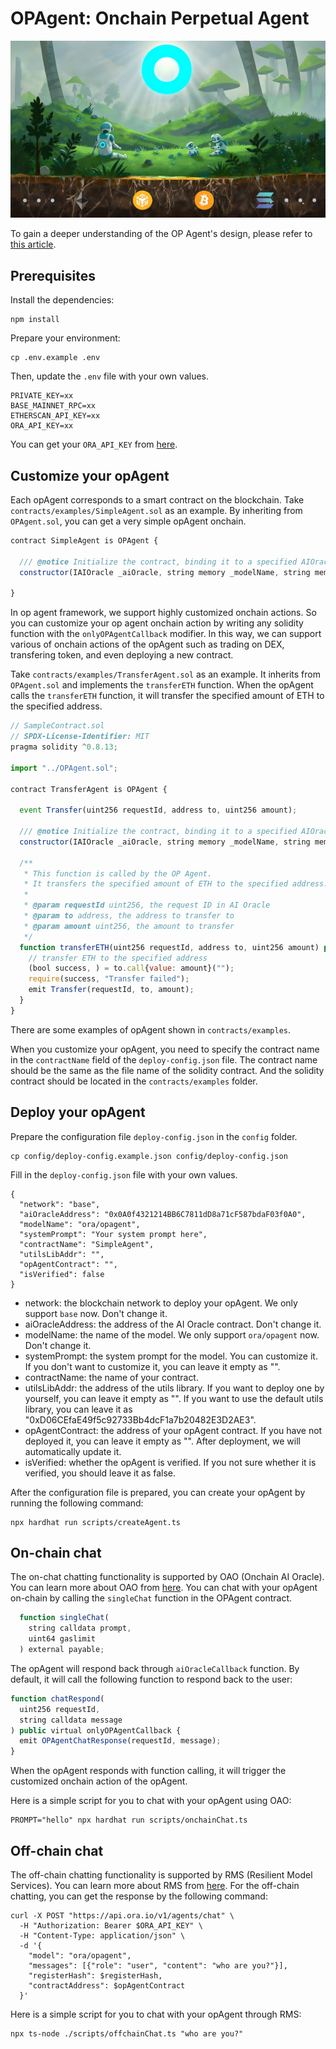 # OPAgent: Onchain Perpetual Agent

![image](/image/ora-sun.png)

To gain a deeper understanding of the OP Agent's design, please refer to [this article](./article.md).

## Prerequisites

Install the dependencies:
```shell
npm install
```

Prepare your environment:
```shell
cp .env.example .env
```
Then, update the `.env` file with your own values.
```shell
PRIVATE_KEY=xx
BASE_MAINNET_RPC=xx
ETHERSCAN_API_KEY=xx
ORA_API_KEY=xx
```
You can get your `ORA_API_KEY` from [here](https://rms.ora.io/).

## Customize your opAgent

Each opAgent corresponds to a smart contract on the blockchain. Take `contracts/examples/SimpleAgent.sol` as an example. 
By inheriting from `OPAgent.sol`, you can get a very simple opAgent onchain.
```js
contract SimpleAgent is OPAgent {

  /// @notice Initialize the contract, binding it to a specified AIOracle contract
  constructor(IAIOracle _aiOracle, string memory _modelName, string memory _systemPrompt) OPAgent(_aiOracle, _modelName, _systemPrompt) {}

}
```
In op agent framework, we support highly customized onchain actions. So you can customize your op agent onchain action by writing any solidity function with the `onlyOPAgentCallback` modifier. In this way, we can support various of onchain actions of the opAgent such as trading on DEX, transfering token, and even deploying a new contract.

Take `contracts/examples/TransferAgent.sol` as an example. It inherits from `OPAgent.sol` and implements the `transferETH` function. When the opAgent calls the `transferETH` function, it will transfer the specified amount of ETH to the specified address.

```js
// SampleContract.sol
// SPDX-License-Identifier: MIT
pragma solidity ^0.8.13;

import "../OPAgent.sol";

contract TransferAgent is OPAgent {

  event Transfer(uint256 requestId, address to, uint256 amount);

  /// @notice Initialize the contract, binding it to a specified AIOracle contract
  constructor(IAIOracle _aiOracle, string memory _modelName, string memory _systemPrompt) OPAgent(_aiOracle, _modelName, _systemPrompt) {}

  /**
   * This function is called by the OP Agent.
   * It transfers the specified amount of ETH to the specified address.
   *
   * @param requestId uint256, the request ID in AI Oracle
   * @param to address, the address to transfer to
   * @param amount uint256, the amount to transfer
   */
  function transferETH(uint256 requestId, address to, uint256 amount) public onlyOPAgentCallback {
    // transfer ETH to the specified address
    (bool success, ) = to.call{value: amount}("");
    require(success, "Transfer failed");
    emit Transfer(requestId, to, amount);
  }
}
```


There are some examples of opAgent shown in `contracts/examples`.

When you customize your opAgent, you need to specify the contract name in the `contractName` field of the `deploy-config.json` file. The contract name should be the same as the file name of the solidity contract. And the solidity contract should be located in the `contracts/examples` folder.

## Deploy your opAgent

Prepare the configuration file `deploy-config.json` in the `config` folder.

```shell
cp config/deploy-config.example.json config/deploy-config.json
```
Fill in the `deploy-config.json` file with your own values.
```shell
{
  "network": "base",
  "aiOracleAddress": "0x0A0f4321214BB6C7811dD8a71cF587bdaF03f0A0",
  "modelName": "ora/opagent",
  "systemPrompt": "Your system prompt here",
  "contractName": "SimpleAgent",
  "utilsLibAddr": "",
  "opAgentContract": "",
  "isVerified": false
}
```

- network: the blockchain network to deploy your opAgent. We only support `base` now. Don't change it.
- aiOracleAddress: the address of the AI Oracle contract. Don't change it.
- modelName: the name of the model. We only support `ora/opagent` now. Don't change it.
- systemPrompt: the system prompt for the model. You can customize it. If you don't want to customize it, you can leave it empty as "".
- contractName: the name of your contract.
- utilsLibAddr: the address of the utils library. If you want to deploy one by yourself, you can leave it empty as "". If you want to use the default utils library, you can leave it as "0xD06CEfaE49f5c92733Bb4dcF1a7b20482E3D2AE3".
- opAgentContract: the address of your opAgent contract. If you have not deployed it, you can leave it empty as "". After deployment, we will automatically update it.
- isVerified: whether the opAgent is verified. If you not sure whether it is verified, you should leave it as false.

After the configuration file is prepared, you can create your opAgent by running the following command:
```shell
npx hardhat run scripts/createAgent.ts 
```

## On-chain chat

The on-chat chatting functionality is supported by OAO (Onchain AI Oracle). You can learn more about OAO from [here](https://github.com/ora-io/OAO). You can chat with your opAgent on-chain by calling the `singleChat` function in the OPAgent contract.
```js
  function singleChat(
    string calldata prompt,
    uint64 gaslimit
  ) external payable;
```
The opAgent will respond back through `aiOracleCallback` function. By default, it will call the following function to respond back to the user:
```js
function chatRespond(
  uint256 requestId,
  string calldata message
) public virtual onlyOPAgentCallback {
  emit OPAgentChatResponse(requestId, message);
}
```
When the opAgent responds with function calling, it will trigger the customized onchain action of the opAgent.

Here is a simple script for you to chat with your opAgent using OAO:
```shell
PROMPT="hello" npx hardhat run scripts/onchainChat.ts 
```

## Off-chain chat

The off-chain chatting functionality is supported by RMS (Resilient Model Services). You can learn more about RMS from [here](https://rms.ora.io/). For the off-chain chatting, you can get the response by the following command:
```shell
curl -X POST "https://api.ora.io/v1/agents/chat" \
  -H "Authorization: Bearer $ORA_API_KEY" \
  -H "Content-Type: application/json" \
  -d '{
    "model": "ora/opagent",
    "messages": [{"role": "user", "content": "who are you?"}],
    "registerHash": $registerHash,
    "contractAddress": $opAgentContract
  }'
```
Here is a simple script for you to chat with your opAgent through RMS:
```shell
npx ts-node ./scripts/offchainChat.ts "who are you?"
```